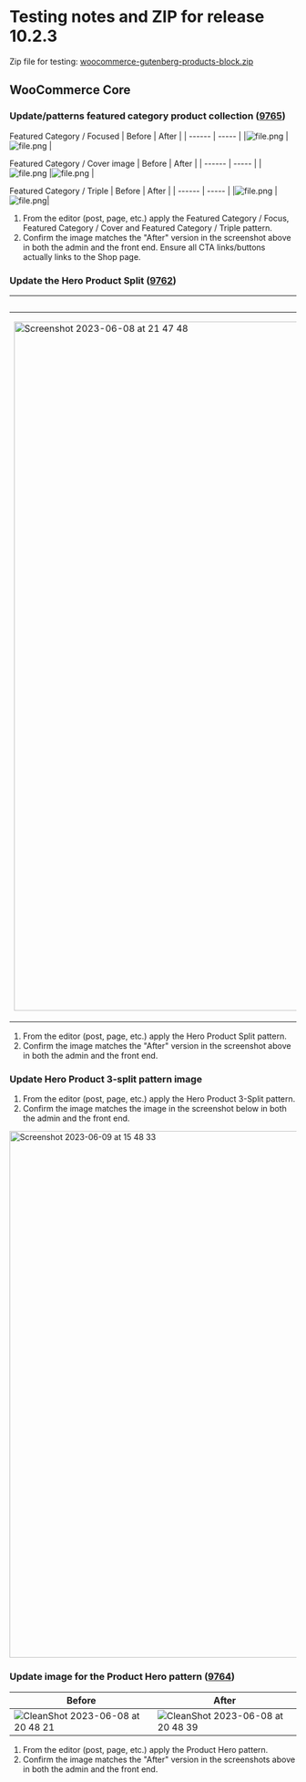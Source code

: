 # Testing notes and ZIP for release 10.2.3

Zip file for testing: [woocommerce-gutenberg-products-block.zip](https://github.com/woocommerce/woocommerce-blocks/files/11706741/woocommerce-gutenberg-products-block.zip)

## WooCommerce Core

### Update/patterns featured category product collection ([9765](https://github.com/woocommerce/woocommerce-blocks/pull/9765))

Featured Category / Focused
| Before | After |
| ------ | ----- |
|![file.png](https://github.com/woocommerce/woocommerce-blocks/assets/2132595/8e29acf0-305c-4de5-aa6f-7d608554dde5)        |![file.png](https://github.com/woocommerce/woocommerce-blocks/assets/2132595/f571a73c-f6c4-4198-b793-da0a29cc73e9)       |

Featured Category / Cover image
| Before | After |
| ------ | ----- |
|![file.png](https://github.com/woocommerce/woocommerce-blocks/assets/2132595/7346b9ff-c6fe-456b-93c0-722a411ac529)        |![file.png](https://github.com/woocommerce/woocommerce-blocks/assets/2132595/650f91bb-400a-441d-a6ea-29fd3d61a204)       |

Featured Category / Triple
| Before | After |
| ------ | ----- |
|![file.png](https://github.com/woocommerce/woocommerce-blocks/assets/2132595/c8b09fd1-0c5c-48eb-9be9-8545f35a37c1)        |![file.png](https://github.com/woocommerce/woocommerce-blocks/assets/2132595/cde1aaf7-0224-40df-93ce-ef1c5640537d)|

1. From the editor (post, page, etc.) apply the Featured Category / Focus, Featured Category / Cover and Featured Category / Triple pattern.
2. Confirm the image matches the "After" version in the screenshot above in both the admin and the front end.
Ensure all CTA links/buttons actually links to the Shop page.

### Update the Hero Product Split ([9762](https://github.com/woocommerce/woocommerce-blocks/pull/9762))

| Before | After |
| ------ | ----- |
|<img width="1209" alt="Screenshot 2023-06-08 at 21 47 48" src="https://github.com/woocommerce/woocommerce-blocks/assets/186112/92ba194e-5014-45ad-830e-eb821d405239">|<img width="1238" alt="Screenshot 2023-06-08 at 21 49 12" src="https://github.com/woocommerce/woocommerce-blocks/assets/186112/1fc24a6b-7fc5-4c89-983f-d13ff4e703e7">|

1. From the editor (post, page, etc.) apply the Hero Product Split pattern.
2. Confirm the image matches the "After" version in the screenshot above in both the admin and the front end.

### Update Hero Product 3-split pattern image

1. From the editor (post, page, etc.) apply the Hero Product 3-Split pattern.
2. Confirm the image matches the image in the screenshot below in both the admin and the front end.

<img width="924" alt="Screenshot 2023-06-09 at 15 48 33" src="https://github.com/woocommerce/woocommerce-blocks/assets/186112/698293ce-f221-4c20-982f-2e9df69c350c">

### Update image for the Product Hero pattern ([9764](https://github.com/woocommerce/woocommerce-blocks/pull/9764))

| Before | After |
| ------ | ----- |
| ![CleanShot 2023-06-08 at 20 48 21](https://github.com/woocommerce/woocommerce-blocks/assets/481776/7d33a2fa-c959-483e-8e48-19ccb61d2cab) | ![CleanShot 2023-06-08 at 20 48 39](https://github.com/woocommerce/woocommerce-blocks/assets/481776/7a8c9a13-df7a-40b6-9456-9d13091f51c8) |

1. From the editor (post, page, etc.) apply the Product Hero pattern.
2. Confirm the image matches the "After" version in the screenshots above in both the admin and the front end.
